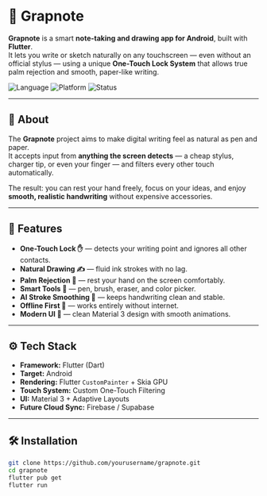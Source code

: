 # 🧠 Grapnote

**Grapnote** is a smart **note-taking and drawing app for Android**, built with **Flutter**.  
It lets you write or sketch naturally on any touchscreen — even without an official stylus — using a unique **One-Touch Lock System** that allows true palm rejection and smooth, paper-like writing.

![Language](https://img.shields.io/badge/Flutter-100%25-blue)
![Platform](https://img.shields.io/badge/Android-Mobile-green)
![Status](https://img.shields.io/badge/Project-In%20Development-yellow)

---

## 🧩 About

The **Grapnote** project aims to make digital writing feel as natural as pen and paper.  
It accepts input from **anything the screen detects** — a cheap stylus, charger tip, or even your finger — and filters every other touch automatically.

The result: you can rest your hand freely, focus on your ideas, and enjoy **smooth, realistic handwriting** without expensive accessories.

---

## 📜 Features

- **One-Touch Lock ✋** — detects your writing point and ignores all other contacts.  
- **Natural Drawing ✍️** — fluid ink strokes with no lag.  
- **Palm Rejection 🤚** — rest your hand on the screen comfortably.  
- **Smart Tools 🎨** — pen, brush, eraser, and color picker.  
- **AI Stroke Smoothing 🧠** — keeps handwriting clean and stable.  
- **Offline First 🚀** — works entirely without internet.  
- **Modern UI 💎** — clean Material 3 design with smooth animations.  

---

## ⚙️ Tech Stack

- **Framework:** Flutter (Dart)  
- **Target:** Android  
- **Rendering:** Flutter `CustomPainter` + Skia GPU  
- **Touch System:** Custom One-Touch Filtering  
- **UI:** Material 3 + Adaptive Layouts  
- **Future Cloud Sync:** Firebase / Supabase  

---

## 🛠 Installation

```bash
git clone https://github.com/yourusername/grapnote.git
cd grapnote
flutter pub get
flutter run
